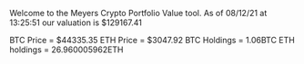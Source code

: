Welcome to the Meyers Crypto Portfolio Value tool. 
As of 08/12/21 at 13:25:51 our valuation is $129167.41 

BTC Price = $44335.35
 ETH Price = $3047.92
BTC Holdings = 1.06BTC
 ETH holdings = 26.960005962ETH 
